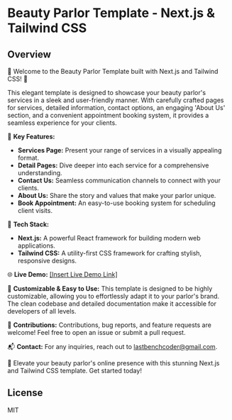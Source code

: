 # Beauty Parlor Template - Next.js & Tailwind CSS

## Overview

🌟 Welcome to the Beauty Parlor Template built with Next.js and Tailwind CSS! 🌟

This elegant template is designed to showcase your beauty parlor's services in a sleek and user-friendly manner. With carefully crafted pages for services, detailed information, contact options, an engaging 'About Us' section, and a convenient appointment booking system, it provides a seamless experience for your clients.

👑 **Key Features:**
- **Services Page:** Present your range of services in a visually appealing format.
- **Detail Pages:** Dive deeper into each service for a comprehensive understanding.
- **Contact Us:** Seamless communication channels to connect with your clients.
- **About Us:** Share the story and values that make your parlor unique.
- **Book Appointment:** An easy-to-use booking system for scheduling client visits.

🚀 **Tech Stack:**
- **Next.js:** A powerful React framework for building modern web applications.
- **Tailwind CSS:** A utility-first CSS framework for crafting stylish, responsive designs.

🌐 **Live Demo:**
[[Insert Live Demo Link]](https://beauty-parlor-next-js-template.vercel.app/)

🌈 **Customizable & Easy to Use:**
This template is designed to be highly customizable, allowing you to effortlessly adapt it to your parlor's brand. The clean codebase and detailed documentation make it accessible for developers of all levels.

👥 **Contributions:**
Contributions, bug reports, and feature requests are welcome! Feel free to open an issue or submit a pull request.

📬 **Contact:**
For any inquiries, reach out to lastbenchcoder@gmail.com.

🌸 Elevate your beauty parlor's online presence with this stunning Next.js and Tailwind CSS template. Get started today!

## License

MIT

